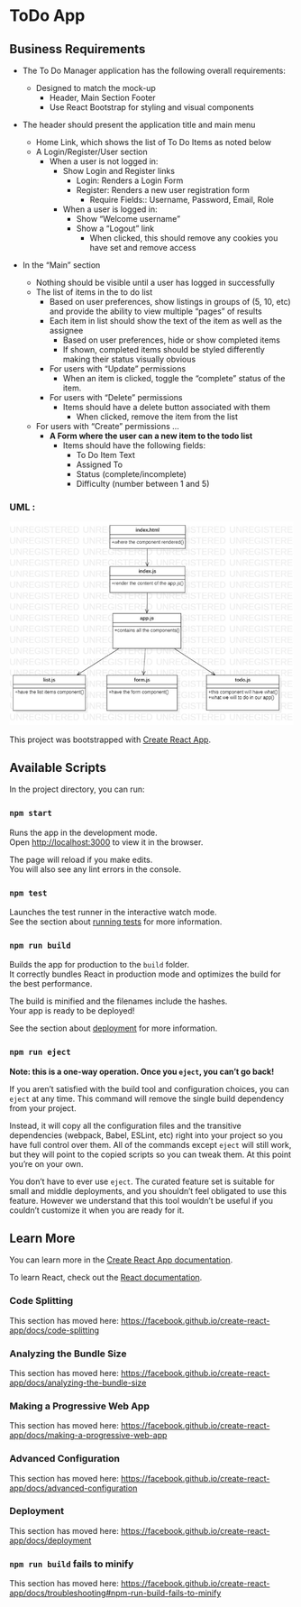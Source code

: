 # ToDo App

## Business Requirements
* The To Do Manager application has the following overall requirements:

    * Designed to match the mock-up
        * Header, Main Section Footer
        * Use React Bootstrap for styling and visual components
* The header should present the application title and main menu
    * Home Link, which shows the list of To Do Items as noted below
    * A Login/Register/User section
        * When a user is not logged in:
            * Show Login and Register links
                * Login: Renders a Login Form
                * Register: Renders a new user registration form
                    * Require Fields:: Username, Password, Email, Role
            * When a user is logged in:
                * Show “Welcome username”
                * Show a “Logout” link
                    * When clicked, this should remove any cookies you have set and remove access
* In the “Main” section
    * Nothing should be visible until a user has logged in successfully
    * The list of items in the to do list
        * Based on user preferences, show listings in groups of (5, 10, etc) and provide the ability to view multiple “pages” of results
        * Each item in list should show the text of the item as well as the assignee
            * Based on user preferences, hide or show completed items
            * If shown, completed items should be styled differently making their status visually obvious
        * For users with “Update” permissions
            * When an item is clicked, toggle the “complete” status of the item.
        * For users with “Delete” permissions
            * Items should have a delete button associated with them
                * When clicked, remove the item from the list
    * For users with “Create” permissions …
        * **A Form where the user can a new item to the todo list**
            * Items should have the following fields:
                * To Do Item Text
                * Assigned To
                * Status (complete/incomplete)
                * Difficulty (number between 1 and 5)

### UML :

![](.//assets/hooksUML.jpg)

This project was bootstrapped with [Create React App](https://github.com/facebook/create-react-app).

## Available Scripts

In the project directory, you can run:

### `npm start`

Runs the app in the development mode.<br />
Open [http://localhost:3000](http://localhost:3000) to view it in the browser.

The page will reload if you make edits.<br />
You will also see any lint errors in the console.

### `npm test`

Launches the test runner in the interactive watch mode.<br />
See the section about [running tests](https://facebook.github.io/create-react-app/docs/running-tests) for more information.

### `npm run build`

Builds the app for production to the `build` folder.<br />
It correctly bundles React in production mode and optimizes the build for the best performance.

The build is minified and the filenames include the hashes.<br />
Your app is ready to be deployed!

See the section about [deployment](https://facebook.github.io/create-react-app/docs/deployment) for more information.

### `npm run eject`

**Note: this is a one-way operation. Once you `eject`, you can’t go back!**

If you aren’t satisfied with the build tool and configuration choices, you can `eject` at any time. This command will remove the single build dependency from your project.

Instead, it will copy all the configuration files and the transitive dependencies (webpack, Babel, ESLint, etc) right into your project so you have full control over them. All of the commands except `eject` will still work, but they will point to the copied scripts so you can tweak them. At this point you’re on your own.

You don’t have to ever use `eject`. The curated feature set is suitable for small and middle deployments, and you shouldn’t feel obligated to use this feature. However we understand that this tool wouldn’t be useful if you couldn’t customize it when you are ready for it.

## Learn More

You can learn more in the [Create React App documentation](https://facebook.github.io/create-react-app/docs/getting-started).

To learn React, check out the [React documentation](https://reactjs.org/).

### Code Splitting

This section has moved here: https://facebook.github.io/create-react-app/docs/code-splitting

### Analyzing the Bundle Size

This section has moved here: https://facebook.github.io/create-react-app/docs/analyzing-the-bundle-size

### Making a Progressive Web App

This section has moved here: https://facebook.github.io/create-react-app/docs/making-a-progressive-web-app

### Advanced Configuration

This section has moved here: https://facebook.github.io/create-react-app/docs/advanced-configuration

### Deployment

This section has moved here: https://facebook.github.io/create-react-app/docs/deployment

### `npm run build` fails to minify

This section has moved here: https://facebook.github.io/create-react-app/docs/troubleshooting#npm-run-build-fails-to-minify
